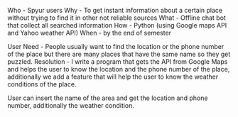 Who - Spyur users
Why - To get instant information about a certain place without trying to find it in other not reliable sources
What - Offline chat bot that collect all searched information
How - Python (using Google maps API and Yahoo weather API)
When - by the end of semester

User Need - People usually want to find the location or the phone number of the place but there are many places that have the same name so they get puzzled.
Resolution - I write a program that gets the API from Google Maps and helps the user to know the location and the phone number of the place, additionally we add a feature that will help the user to know the weather conditions of the place.

User can insert the name of the area and get the location and phone number, additionally the weather condition.
